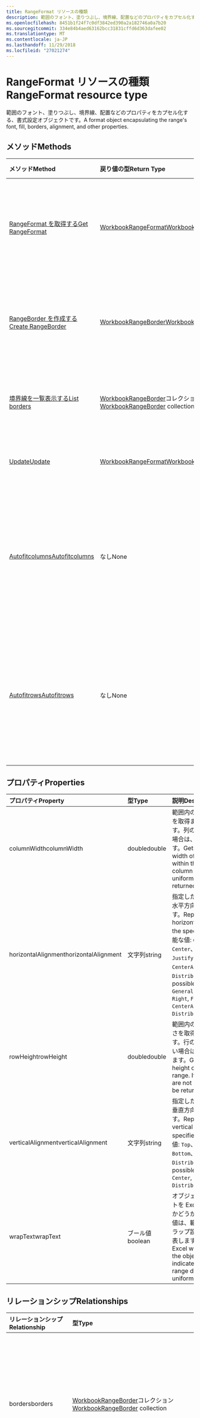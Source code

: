 ```yaml
---
title: RangeFormat リソースの種類
description: 範囲のフォント、塗りつぶし、境界線、配置などのプロパティをカプセル化する、書式設定オブジェクトです。
ms.openlocfilehash: 8451b1f24f7c0df3842ed390a2a182746a0a7b20
ms.sourcegitcommit: 334e84b4aed63162bcc31831cffd6d363dafee02
ms.translationtype: MT
ms.contentlocale: ja-JP
ms.lasthandoff: 11/29/2018
ms.locfileid: "27021274"
---
```

# <a name="rangeformat-resource-type"></a><span data-ttu-id="de3b2-103">RangeFormat リソースの種類</span><span class="sxs-lookup"><span data-stu-id="de3b2-103">RangeFormat resource type</span></span>

<span data-ttu-id="de3b2-104">範囲のフォント、塗りつぶし、境界線、配置などのプロパティをカプセル化する、書式設定オブジェクトです。</span><span class="sxs-lookup"><span data-stu-id="de3b2-104">A format object encapsulating the range's font, fill, borders, alignment, and other properties.</span></span>


## <a name="methods"></a><span data-ttu-id="de3b2-105">メソッド</span><span class="sxs-lookup"><span data-stu-id="de3b2-105">Methods</span></span>

| <span data-ttu-id="de3b2-106">メソッド</span><span class="sxs-lookup"><span data-stu-id="de3b2-106">Method</span></span>           | <span data-ttu-id="de3b2-107">戻り値の型</span><span class="sxs-lookup"><span data-stu-id="de3b2-107">Return Type</span></span>    |<span data-ttu-id="de3b2-108">説明</span><span class="sxs-lookup"><span data-stu-id="de3b2-108">Description</span></span>|
|:---------------|:--------|:----------|
|[<span data-ttu-id="de3b2-109">RangeFormat を取得する</span><span class="sxs-lookup"><span data-stu-id="de3b2-109">Get RangeFormat</span></span>](../api/rangeformat-get.md) | [<span data-ttu-id="de3b2-110">WorkbookRangeFormat</span><span class="sxs-lookup"><span data-stu-id="de3b2-110">WorkbookRangeFormat</span></span>](rangeformat.md) |<span data-ttu-id="de3b2-111">rangeFormat オブジェクトのプロパティと関係を読み取ります。</span><span class="sxs-lookup"><span data-stu-id="de3b2-111">Read properties and relationships of rangeFormat object.</span></span>|
|[<span data-ttu-id="de3b2-112">RangeBorder を作成する</span><span class="sxs-lookup"><span data-stu-id="de3b2-112">Create RangeBorder</span></span>](../api/rangeformat-post-borders.md) |[<span data-ttu-id="de3b2-113">WorkbookRangeBorder</span><span class="sxs-lookup"><span data-stu-id="de3b2-113">WorkbookRangeBorder</span></span>](rangeborder.md)| <span data-ttu-id="de3b2-114">境界線コレクションに投稿して、新しい RangeBorder を作成します。</span><span class="sxs-lookup"><span data-stu-id="de3b2-114">Create a new RangeBorder by posting to the borders collection.</span></span>|
|[<span data-ttu-id="de3b2-115">境界線を一覧表示する</span><span class="sxs-lookup"><span data-stu-id="de3b2-115">List borders</span></span>](../api/rangeformat-list-borders.md) |<span data-ttu-id="de3b2-116">[WorkbookRangeBorder](rangeborder.md)コレクション</span><span class="sxs-lookup"><span data-stu-id="de3b2-116">[WorkbookRangeBorder](rangeborder.md) collection</span></span>| <span data-ttu-id="de3b2-117">RangeBorder オブジェクトのコレクションを取得します。</span><span class="sxs-lookup"><span data-stu-id="de3b2-117">Get a RangeBorder object collection.</span></span>|
|[<span data-ttu-id="de3b2-118">Update</span><span class="sxs-lookup"><span data-stu-id="de3b2-118">Update</span></span>](../api/rangeformat-update.md) | [<span data-ttu-id="de3b2-119">WorkbookRangeFormat</span><span class="sxs-lookup"><span data-stu-id="de3b2-119">WorkbookRangeFormat</span></span>](rangeformat.md) |<span data-ttu-id="de3b2-120">RangeFormat オブジェクトを更新します。</span><span class="sxs-lookup"><span data-stu-id="de3b2-120">Update RangeFormat object.</span></span> |
|[<span data-ttu-id="de3b2-121">Autofitcolumns</span><span class="sxs-lookup"><span data-stu-id="de3b2-121">Autofitcolumns</span></span>](../api/rangeformat-autofitcolumns.md)|<span data-ttu-id="de3b2-122">なし</span><span class="sxs-lookup"><span data-stu-id="de3b2-122">None</span></span>|<span data-ttu-id="de3b2-123">現在の列のデータに基づいて、現在の範囲の列の幅を最適な幅に変更します。</span><span class="sxs-lookup"><span data-stu-id="de3b2-123">Changes the width of the columns of the current range to achieve the best fit, based on the current data in the columns.</span></span>|
|[<span data-ttu-id="de3b2-124">Autofitrows</span><span class="sxs-lookup"><span data-stu-id="de3b2-124">Autofitrows</span></span>](../api/rangeformat-autofitrows.md)|<span data-ttu-id="de3b2-125">なし</span><span class="sxs-lookup"><span data-stu-id="de3b2-125">None</span></span>|<span data-ttu-id="de3b2-126">現在の行のデータに基づいて、現在の範囲の行の高さを最適な高さに変更します。</span><span class="sxs-lookup"><span data-stu-id="de3b2-126">Changes the height of the rows of the current range to achieve the best fit, based on the current data in the columns.</span></span>|

## <a name="properties"></a><span data-ttu-id="de3b2-127">プロパティ</span><span class="sxs-lookup"><span data-stu-id="de3b2-127">Properties</span></span>
| <span data-ttu-id="de3b2-128">プロパティ</span><span class="sxs-lookup"><span data-stu-id="de3b2-128">Property</span></span>     | <span data-ttu-id="de3b2-129">型</span><span class="sxs-lookup"><span data-stu-id="de3b2-129">Type</span></span>   |<span data-ttu-id="de3b2-130">説明</span><span class="sxs-lookup"><span data-stu-id="de3b2-130">Description</span></span>|
|:---------------|:--------|:----------|
|<span data-ttu-id="de3b2-131">columnWidth</span><span class="sxs-lookup"><span data-stu-id="de3b2-131">columnWidth</span></span>|<span data-ttu-id="de3b2-132">double</span><span class="sxs-lookup"><span data-stu-id="de3b2-132">double</span></span>|<span data-ttu-id="de3b2-p101">範囲内のすべての列の幅を取得または設定します。列の幅が均一でない場合は、null が返されます。</span><span class="sxs-lookup"><span data-stu-id="de3b2-p101">Gets or sets the width of all colums within the range. If the column widths are not uniform, null will be returned.</span></span>|
|<span data-ttu-id="de3b2-135">horizontalAlignment</span><span class="sxs-lookup"><span data-stu-id="de3b2-135">horizontalAlignment</span></span>|<span data-ttu-id="de3b2-136">文字列</span><span class="sxs-lookup"><span data-stu-id="de3b2-136">string</span></span>|<span data-ttu-id="de3b2-137">指定したオブジェクトの水平方向の配置を表します。</span><span class="sxs-lookup"><span data-stu-id="de3b2-137">Represents the horizontal alignment for the specified object.</span></span> <span data-ttu-id="de3b2-138">可能な値: `General`、 `Left`、 `Center`、 `Right`、 `Fill`、 `Justify`、 `CenterAcrossSelection`、 `Distributed`。</span><span class="sxs-lookup"><span data-stu-id="de3b2-138">The possible values are: `General`, `Left`, `Center`, `Right`, `Fill`, `Justify`, `CenterAcrossSelection`, `Distributed`.</span></span>|
|<span data-ttu-id="de3b2-139">rowHeight</span><span class="sxs-lookup"><span data-stu-id="de3b2-139">rowHeight</span></span>|<span data-ttu-id="de3b2-140">double</span><span class="sxs-lookup"><span data-stu-id="de3b2-140">double</span></span>|<span data-ttu-id="de3b2-p103">範囲内のすべての行の高さを取得または設定します。行の高さが均一でない場合は、null が返されます。</span><span class="sxs-lookup"><span data-stu-id="de3b2-p103">Gets or sets the height of all rows in the range. If the row heights are not uniform null will be returned.</span></span>|
|<span data-ttu-id="de3b2-143">verticalAlignment</span><span class="sxs-lookup"><span data-stu-id="de3b2-143">verticalAlignment</span></span>|<span data-ttu-id="de3b2-144">文字列</span><span class="sxs-lookup"><span data-stu-id="de3b2-144">string</span></span>|<span data-ttu-id="de3b2-145">指定したオブジェクトの垂直方向の配置を表します。</span><span class="sxs-lookup"><span data-stu-id="de3b2-145">Represents the vertical alignment for the specified object.</span></span> <span data-ttu-id="de3b2-146">可能な値: `Top`、 `Center`、 `Bottom`、 `Justify`、 `Distributed`。</span><span class="sxs-lookup"><span data-stu-id="de3b2-146">The possible values are: `Top`, `Center`, `Bottom`, `Justify`, `Distributed`.</span></span>|
|<span data-ttu-id="de3b2-147">wrapText</span><span class="sxs-lookup"><span data-stu-id="de3b2-147">wrapText</span></span>|<span data-ttu-id="de3b2-148">ブール値</span><span class="sxs-lookup"><span data-stu-id="de3b2-148">boolean</span></span>|<span data-ttu-id="de3b2-p105">オブジェクト内のテキストを Excel でラップするかどうかを表します。null 値は、範囲全体に一様なラップ設定がないことを表します。</span><span class="sxs-lookup"><span data-stu-id="de3b2-p105">Indicates if Excel wraps the text in the object. A null value indicates that the entire range doesn't have uniform wrap setting</span></span>|

## <a name="relationships"></a><span data-ttu-id="de3b2-151">リレーションシップ</span><span class="sxs-lookup"><span data-stu-id="de3b2-151">Relationships</span></span>
| <span data-ttu-id="de3b2-152">リレーションシップ</span><span class="sxs-lookup"><span data-stu-id="de3b2-152">Relationship</span></span> | <span data-ttu-id="de3b2-153">型</span><span class="sxs-lookup"><span data-stu-id="de3b2-153">Type</span></span>   |<span data-ttu-id="de3b2-154">説明</span><span class="sxs-lookup"><span data-stu-id="de3b2-154">Description</span></span>|
|:---------------|:--------|:----------|
|<span data-ttu-id="de3b2-155">borders</span><span class="sxs-lookup"><span data-stu-id="de3b2-155">borders</span></span>|<span data-ttu-id="de3b2-156">[WorkbookRangeBorder](rangeborder.md)コレクション</span><span class="sxs-lookup"><span data-stu-id="de3b2-156">[WorkbookRangeBorder](rangeborder.md) collection</span></span>|<span data-ttu-id="de3b2-157">選択した範囲全体に適用する境界線オブジェクトのコレクションです。読み取り専用です。</span><span class="sxs-lookup"><span data-stu-id="de3b2-157">Collection of border objects that apply to the overall range selected Read-only.</span></span>|
|<span data-ttu-id="de3b2-158">fill</span><span class="sxs-lookup"><span data-stu-id="de3b2-158">fill</span></span>|[<span data-ttu-id="de3b2-159">WorkbookRangeFill</span><span class="sxs-lookup"><span data-stu-id="de3b2-159">WorkbookRangeFill</span></span>](rangefill.md)|<span data-ttu-id="de3b2-p106">範囲全体に定義された塗りつぶしオブジェクトを返します。読み取り専用です。</span><span class="sxs-lookup"><span data-stu-id="de3b2-p106">Returns the fill object defined on the overall range. Read-only.</span></span>|
|<span data-ttu-id="de3b2-162">font</span><span class="sxs-lookup"><span data-stu-id="de3b2-162">font</span></span>|[<span data-ttu-id="de3b2-163">WorkbookRangeFont</span><span class="sxs-lookup"><span data-stu-id="de3b2-163">WorkbookRangeFont</span></span>](rangefont.md)|<span data-ttu-id="de3b2-164">選択した範囲全体に定義されているフォント オブジェクトを返します。読み取り専用です。</span><span class="sxs-lookup"><span data-stu-id="de3b2-164">Returns the font object defined on the overall range selected Read-only.</span></span>|
|<span data-ttu-id="de3b2-165">protection</span><span class="sxs-lookup"><span data-stu-id="de3b2-165">protection</span></span>|[<span data-ttu-id="de3b2-166">WorkbookFormatProtection</span><span class="sxs-lookup"><span data-stu-id="de3b2-166">WorkbookFormatProtection</span></span>](formatprotection.md)|<span data-ttu-id="de3b2-p107">範囲に対する書式保護オブジェクトを返します。読み取り専用です。</span><span class="sxs-lookup"><span data-stu-id="de3b2-p107">Returns the format protection object for a range. Read-only.</span></span>|

## <a name="json-representation"></a><span data-ttu-id="de3b2-169">JSON 表記</span><span class="sxs-lookup"><span data-stu-id="de3b2-169">JSON representation</span></span>

<span data-ttu-id="de3b2-170">以下は、リソースの JSON 表記です。</span><span class="sxs-lookup"><span data-stu-id="de3b2-170">Here is a JSON representation of the resource.</span></span>

<!-- {
  "blockType": "resource",
  "baseType": "microsoft.graph.entity",
  "optionalProperties": [

  ],
  "@odata.type": "microsoft.graph.workbookRangeFormat"
}-->

```json
{
  "columnWidth": 1024,
  "horizontalAlignment": "string",
  "rowHeight": 1024,
  "verticalAlignment": "string",
  "wrapText": true
}

```

<!-- uuid: 8fcb5dbc-d5aa-4681-8e31-b001d5168d79
2015-10-25 14:57:30 UTC -->
<!-- {
  "type": "#page.annotation",
  "description": "RangeFormat resource",
  "keywords": "",
  "section": "documentation",
  "tocPath": ""
}-->